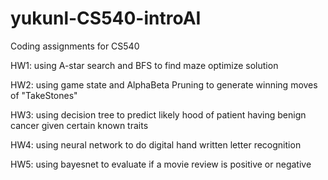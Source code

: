 # yukunl-CS540-introAI

Coding assignments for CS540 

HW1: using A-star search and BFS to find maze optimize solution

HW2: using game state and AlphaBeta Pruning to generate winning moves of "TakeStones"

HW3: using decision tree to predict likely hood of patient having benign cancer given certain known traits

HW4: using neural network to do digital hand written letter recognition

HW5: using bayesnet to evaluate if a movie review is positive or negative
